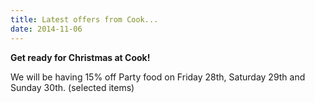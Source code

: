 ```yaml
---
title: Latest offers from Cook...
date: 2014-11-06
---
```

**Get ready for Christmas at Cook!**

We will be having 15% off Party food on Friday 28th, Saturday 29th and Sunday 30th. (selected items)
